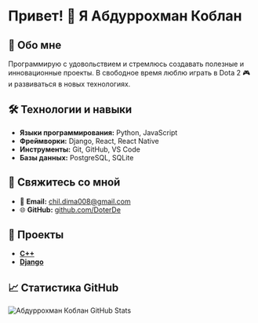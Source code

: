 # Привет! 👋 Я Абдуррохман Коблан  

## 🚀 Обо мне  
Программирую с удовольствием и стремлюсь создавать полезные и инновационные проекты. В свободное время люблю играть в Dota 2 🎮 и развиваться в новых технологиях.

## 🛠️ Технологии и навыки  
- **Языки программирования:** Python, JavaScript  
- **Фреймворки:** Django, React, React Native  
- **Инструменты:** Git, GitHub, VS Code  
- **Базы данных:** PostgreSQL, SQLite  

## 🔗 Свяжитесь со мной  
- 📧 **Email:** [chil.dima008@gmail.com](mailto:chil.dima008@gmail.com) 
- 🌐 **GitHub:** [github.com/DoterDe](https://github.com/DoterDe)  

## 🌟 Проекты  
- **[C++](https://github.com/DoterDe/Examen_cpp.git)** 
- **[Django](https://github.com/DoterDe/dj_final_exam.git)** 

## 📈 Статистика GitHub  
![Абдуррохман Коблан GitHub Stats](https://github-readme-stats.vercel.app/api?username=DoterDe&show_icons=true&theme=radical)  
